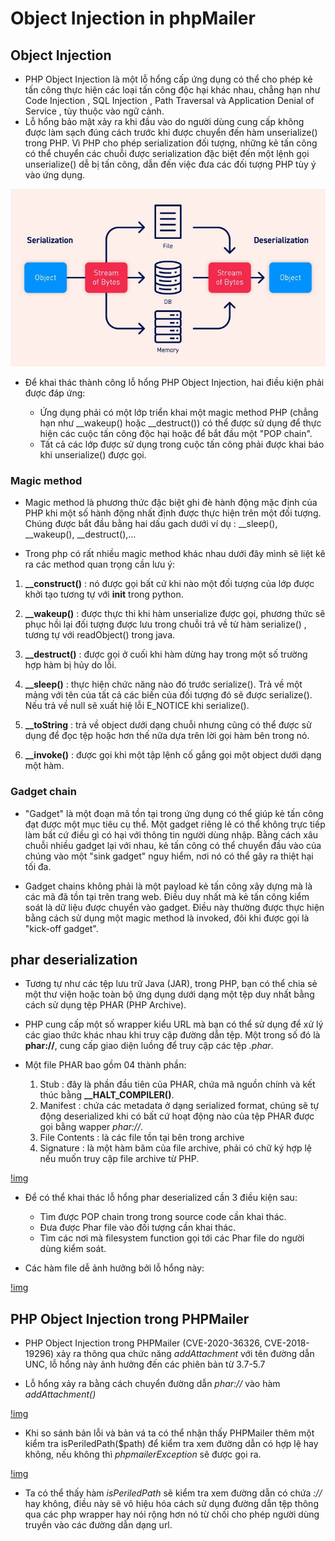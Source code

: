# Object Injection in phpMailer

## Object Injection

- PHP Object Injection là một lỗ hổng cấp ứng dụng có thể cho phép kẻ tấn công thực hiện các loại tấn công độc hại khác nhau, chẳng hạn như Code Injection , SQL Injection , Path Traversal và Application Denial of Service , tùy thuộc vào ngữ cảnh. 
- Lỗ hổng bảo mật xảy ra khi đầu vào do người dùng cung cấp không được làm sạch đúng cách trước khi được chuyển đến hàm unserialize() trong PHP. Vì PHP cho phép serialization đối tượng, những kẻ tấn công có thể chuyển các chuỗi được serialization đặc biệt đến một lệnh gọi unserialize() dễ bị tấn công, dẫn đến việc đưa các đối tượng PHP tùy ý vào ứng dụng.

![img](source/img1.jpg)

- Để khai thác thành công lỗ hổng PHP Object Injection, hai điều kiện phải được đáp ứng:

	+ Ứng dụng phải có một lớp triển khai một magic method PHP (chẳng hạn như \_\_wakeup() hoặc \_\_destruct()) có thể được sử dụng để thực hiện các cuộc tấn công độc hại hoặc để bắt đầu một "POP chain".
	+ Tất cả các lớp được sử dụng trong cuộc tấn công phải được khai báo khi unserialize() được gọi.

### Magic method

- Magic method là phương thức đặc biệt ghi đè hành động mặc định của PHP khi một số hành động nhất định được thực hiện trên một đối tượng. Chúng được bắt đầu bằng hai dấu gach dưới ví dụ : \_\_sleep(), \_\_wakeup(), \_\_destruct(),...

- Trong php có rất nhiều magic method khác nhau dưới đây mình sẽ liệt kê ra các method quan trọng cần lưu ý:

1. **__construct()** : nó được gọi bất cứ khi nào một đối tượng của lớp được khởi tạo tương tự với __init__ trong python.

2. **__wakeup()** : được thực thi khi hàm unserialize được gọi, phương thức sẽ phục hồi lại đối tượng được lưu trong chuỗi trả về từ hàm serialize() , tương tự với readObject() trong java.

3. **__destruct()** : được gọi ở cuối khi hàm dừng hay trong một số trường hợp hàm bị hủy do lỗi.

4. **__sleep()** : thực hiện chức năng nào đó trước serialize(). Trả về một mảng với tên của tất cả các biến của đối tượng đó sẽ được serialize(). Nếu trả về null sẽ xuất hiệ lỗi E_NOTICE  khi serialize().

5. **__toString** : trả về object dưới dạng chuỗi nhưng cũng có thể được sử dụng để đọc tệp hoặc hơn thế nữa dựa trên lời gọi hàm bên trong nó.

6. **__invoke()** :  được gọi khi một tập lệnh cố gắng gọi một object dưới dạng một hàm.

### Gadget chain

- "Gadget" là một đoạn mã tồn tại trong ứng dụng có thể giúp kẻ tấn công đạt được một mục tiêu cụ thể. Một gadget riêng lẻ có thể không trực tiếp làm bất cứ điều gì có hại với thông tin người dùng nhập. Bằng cách xâu chuỗi nhiều gadget lại với nhau, kẻ tấn công có thể chuyển đầu vào của chúng vào một "sink gadget" nguy hiểm, nơi nó có thể gây ra thiệt hại tối đa.

- Gadget chains không phải là một payload kẻ tấn công xây dựng mà là các mã đã tồn tại trên trang web. Điều duy nhất mà kẻ tấn công kiểm soát là dữ liệu được chuyển vào gadget. Điều này thường được thực hiện bằng cách sử dụng một magic method là invoked, đôi khi được gọi là "kick-off gadget".

## phar deserialization

- Tương tự như các tệp lưu trữ Java (JAR), trong PHP, bạn có thể chia sẻ một thư viện hoặc toàn bộ ứng dụng dưới dạng một tệp duy nhất bằng cách sử dụng tệp PHAR (PHP  Archive).
- PHP cung cấp một số wrapper kiểu URL mà bạn có thể sử dụng để xử lý các giao thức khác nhau khi truy cập đường dẫn tệp. Một trong số đó là **phar://**, cung cấp giao diện luồng để truy cập các tệp *.phar*.

- Một file PHAR bao gồm 04 thành phần:
	1. Stub : đây là phần đầu tiên của PHAR, chứa mã nguồn chính và kết thúc bằng **__HALT_COMPILER()**.
	2. Manifest : chứa các metadata ở dạng serialized format, chúng sẽ tự động deserialized khi có bất cứ hoạt động nào của tệp PHAR được gọi bằng wapper *phar://*.
	3. File Contents : là các file tồn tại bên trong archive
	4. Signature : là một hàm băm của file archive, phải có chữ ký hợp lệ nếu muốn truy cập file archive từ PHP.

[!img](source/img3.png)

- Để có thể khai thác lỗ hổng phar deserialized cần 3 điều kiện sau:
	+ Tìm được POP chain trong trong source code cần khai thác.
	+ Đưa được Phar file vào đối tượng cần khai thác.
	+ Tìm các nơi mà filesystem function gọi tới các Phar file do người dùng kiểm soát.

- Các hàm file dễ ảnh hưởng bởi lỗ hổng này:

[!img](source/img2.png)

##  PHP Object Injection trong PHPMailer

- PHP Object Injection trong PHPMailer (CVE-2020-36326, CVE-2018-19296) xảy ra thông qua chức năng *addAttachment* với tên đường dẫn UNC, lỗ hổng này ảnh hưởng đến các phiên bản từ 3.7-5.7

- Lỗ hổng xảy ra bằng cách chuyển đường dẫn *phar://* vào hàm *addAttachment()*

[!img](source/img4.png)

- Khi so sánh bản lỗi và bản vá ta có thể nhận thấy PHPMailer thêm một kiểm tra isPeriledPath($path)
để kiểm tra xem đường dẫn có hợp lệ hay không, nếu không thì *phpmailerException* sẽ được gọi ra.

[!img](source/img5.png)

- Ta có thể thấy hàm *isPeriledPath* sẽ kiểm tra xem đường dẫn có chứa *://* hay không, điều này sẽ vô hiệu hóa cách sử dụng đường dẫn tệp thông qua các php wrapper hay nói rộng hơn nó từ chối cho phép người dùng truyền vào các đường dẫn dạng url.

